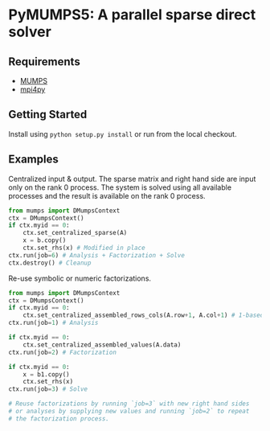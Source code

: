 PyMUMPS5: A parallel sparse direct solver
=========================================

Requirements
------------

* [MUMPS](http://graal.ens-lyon.fr/MUMPS/)
* [mpi4py](https://code.google.com/p/mpi4py/)

Getting Started
---------------

Install using `python setup.py install` or run from the local checkout.

Examples
--------

Centralized input & output. The sparse matrix and right hand side are
input only on the rank 0 process. The system is solved using all
available processes and the result is available on the rank 0 process.

```python
from mumps import DMumpsContext
ctx = DMumpsContext()
if ctx.myid == 0:
    ctx.set_centralized_sparse(A)
    x = b.copy()
    ctx.set_rhs(x) # Modified in place
ctx.run(job=6) # Analysis + Factorization + Solve
ctx.destroy() # Cleanup
```

Re-use symbolic or numeric factorizations.

```python
from mumps import DMumpsContext
ctx = DMumpsContext()
if ctx.myid == 0:
    ctx.set_centralized_assembled_rows_cols(A.row+1, A.col+1) # 1-based
ctx.run(job=1) # Analysis

if ctx.myid == 0:
    ctx.set_centralized_assembled_values(A.data)
ctx.run(job=2) # Factorization

if ctx.myid == 0:
    x = b1.copy()
    ctx.set_rhs(x)
ctx.run(job=3) # Solve

# Reuse factorizations by running `job=3` with new right hand sides
# or analyses by supplying new values and running `job=2` to repeat
# the factorization process.
```
